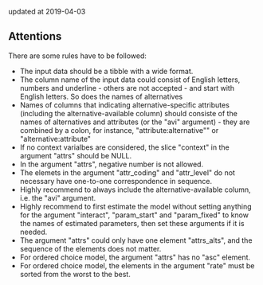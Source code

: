 updated at 2019-04-03 

## Attentions  
There are some rules have to be followed:  
* The input data should be a tibble with a wide format.
* The column name of the input data could consist of English letters, numbers and underline - others are not accepted - and start with English letters. So does
the names of alternatives
* Names of columns that indicating alternative-specific attributes (including the alternative-available column) should consiste of the names of alternatives and attributes (or the "avi" argument) - they are combined by a colon, for instance, "attribute:alternative"" or "alternative:attribute"
* If no context varialbes are considered, the slice "context" in the argument
"attrs" should be NULL.
* In the argument "attrs", negative number is not allowed.
* The elemets in the argument "attr_coding" and "attr_level" do not necessary
have one-to-one correspondence in sequence.
* Highly recommend to always include the alternative-available column, i.e. the
"avi" argument.
* Highly recommend to first estimate the model without setting anything for the argument "interact", "param_start" and "param_fixed" to know the names of estimated parameters, then set these arguments if it is needed.
* The argument "attrs" could only have one element "attrs_alts", and the sequence of the elements does not matter.
* For ordered choice model, the argument "attrs" has no "asc" element.
* For ordered choice model, the elements in the argument "rate" must be sorted from the worst to the best.
